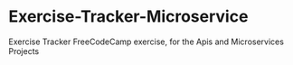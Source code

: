 # Exercise-Tracker-Microservice
Exercise Tracker FreeCodeCamp exercise, for the Apis and Microservices Projects
